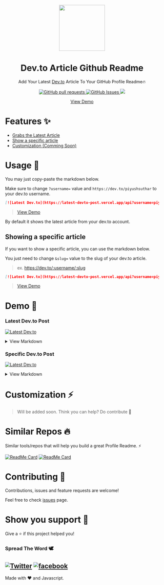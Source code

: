 <p align="center">
  <img align="center" width="150" src="https://cdn.statically.io/gh/PiyushSuthar/dev-article-github-readme/0627dff5/logo.png"/>
  <h1 align="center">Dev.to Article Github Readme</h1>
  <p align="center">Add Your Latest <a target="_blank" href="https://dev.to">Dev.to</a> Article To Your GitHub Profile Readme🔥</p>
</p>

<p align="center">
  <a href="https://github.com/PiyushSuthar/dev-article-github-readme/pulls">
    <img src="https://img.shields.io/github/issues-pr/piyushsuthar/dev-article-github-readme?style=for-the-badge" alt="GitHub pull requests"/>
  </a>
  <a href="https://github.com/PiyushSuthar/dev-article-github-readme/pulls">
    <img src="https://img.shields.io/github/issues/piyushsuthar/dev-article-github-readme?style=for-the-badge" alt="GitHub Issues"/>
  </a>
  <img src="https://img.shields.io/github/contributors/piyushsuthar/dev-article-github-readme?style=for-the-badge&labelColor=black&logo=github&color=222222"/>
</p>
<p align="center">
  <a href="#demo-">View Demo</a>
</p>

# Features ✨
- [Grabs the Latest Article]()
- [Show a specific article]()
- [Customization (Comming Soon)]()

# Usage 🌈

You may just copy-paste the markdown below.

Make sure to change `?username=` value and `https://dev.to/piyushsuthar` to your dev.to username.
```md
[![Latest Dev.to](https://latest-devto-post.vercel.app/api?username=piyushsuthar)](https://dev.to/piyushsuthar)
```
> [View Demo](#latest-devto-post)

By default it shows the latest article from your dev.to account.

## Showing a specific article

If you want to show a specific article, you can use the markdown below.

You just need to change `&slug=` value to the slug of your dev.to article.
> ex. https://dev.to/:username/:slug

```md
[![Latest Dev.to](https://latest-devto-post.vercel.app/api?username=piyushsuthar&slug=my-instagram-bot-that-posts-covid-19-data-4p05)](https://dev.to/piyushsuthar/my-instagram-bot-that-posts-covid-19-data-4p05)
```
> [View Demo](#specific-devto-post)

# Demo 💎

### Latest Dev.to Post
[![Latest Dev.to](https://latest-devto-post.vercel.app/api?username=piyushsuthar)](https://dev.to/piyushsuthar)
<details>
  <summary>View Markdown</summary>
  
  ```md
[![Latest Dev.to](https://latest-devto-post.vercel.app/api?username=piyushsuthar)](https://dev.to/piyushsuthar)
```

</details>

### Specific Dev.to Post
[![Latest Dev.to](https://latest-devto-post.vercel.app/api?username=piyushsuthar&slug=my-instagram-bot-that-posts-covid-19-data-4p05)](https://dev.to/piyushsuthar/my-instagram-bot-that-posts-covid-19-data-4p05)

<details>
  <summary>View Markdown</summary>
  
```md
[![Latest Dev.to](https://latest-devto-post.vercel.app/api?username=piyushsuthar&slug=my-instagram-bot-that-posts-covid-19-data-4p05)](https://dev.to/piyushsuthar/my-instagram-bot-that-posts-covid-19-data-4p05)
```

</details>

# Customization ⚡
> Will be added soon. Think you can help? Do contribute 🤝

# Similar Repos 🔥
Similar tools/repos that will help you build a great Profile Readme. ⚡

[![ReadMe Card](https://github-readme-stats.vercel.app/api/pin/?username=piyushsuthar&repo=github-readme-quotes)](https://github.com/PiyushSuthar/github-readme-quotes)
[![ReadMe Card](https://github-readme-stats.vercel.app/api/pin/?username=anuraghazra&repo=github-readme-stats)](https://github.com/anuraghazra/github-readme-stats)

# Contributing 🤝
Contributions, issues and feature requests are welcome!

Feel free to check [issues](https://github.com/PiyushSuthar/dev-article-github-readme/issues) page.

# Show you support 🌈
Give a ⭐️ if this project helped you!

### Spread The Word 🕊

[![Twitter](https://img.shields.io/twitter/url?color=%231DA1F2&logo=twitter&style=for-the-badge&url=https%3A%2F%2Fgithub.com%2FPiyushSuthar%2Fdev-article-github-readme)](https://twitter.com/intent/tweet?text=Wow:&url=https%3A%2F%2Fgithub.com%2FPiyushSuthar%2Fdev-article-github-readme)
[![facebook](https://img.shields.io/badge/FACEBOOK--%231778F2?style=for-the-badge&logo=facebook&logoColor=white)](https://www.facebook.com/sharer.php?u=https://github.com/PiyushSuthar/dev-article-github-readme)
---

Made with ❤ and Javascript.

